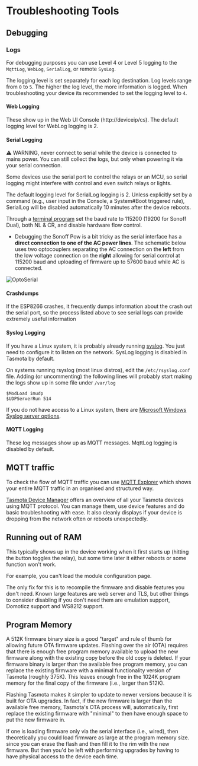 # Troubleshooting Tools

## Debugging
### Logs
For debugging purposes you can use Level 4 or Level 5 logging to the `MqttLog`, `WebLog`, `SerialLog`, or remote `SysLog`.  

The logging level is set separately for each log destination. Log levels range from `0` to `5`. The higher the log level, the more information is logged. When troubleshooting your device its recommended to set the logging level to `4`.  

#### Web Logging
These show up in the Web UI Console (http://deviceip/cs). The default logging level for WebLog logging is 2.

#### Serial Logging
:warning: WARNING, never connect to serial while the device is connected to mains power. You can still collect the logs, but only when powering it via your serial connection.  

Some devices use the serial port to control the relays or an MCU, so serial logging might interfere with control and even switch relays or lights.  

The default logging level for SerialLog logging is 2. Unless explicitly set by a command (e.g., user input in the Console, a System#Boot triggered rule), SerialLog will be disabled automatically 10 minutes after the device reboots.

Through a [terminal program](https://github.com/arendst/Tasmota/wiki/Prerequisites#serial-terminal) set the baud rate to 115200 (19200 for Sonoff Dual), both NL & CR, and disable hardware flow control.  

- Debugging the Sonoff Pow is a bit tricky as the serial interface has a **direct connection to one of the AC power lines**. The schematic below uses two optocouplers separating the AC connection on the **left** from the low voltage connection on the **right** allowing for serial control at 115200 baud and uploading of firmware up to 57600 baud while AC is connected.
<img alt="OptoSerial" src="https://github.com/arendst/arendst.github.io/blob/master/media/OptoSerial.jpg" /> 

#### Crashdumps
If the ESP8266 crashes, it frequently dumps information about the crash out the serial port, so the process listed above to see serial logs can provide extremely useful information

#### Syslog Logging
If you have a Linux system, it is probably already running [syslog](https://www.sigmdel.ca/michel/ha/rpi/syslog_en.html). You just need to configure it to listen on the network. SysLog logging is disabled in Tasmota by default.

On systems running rsyslog (most linux distros), edit the `/etc/rsyslog.conf` file. Adding (or uncommenting) the following lines will probably start making the logs show up in some file under `/var/log`  
```
$ModLoad imudp  
$UDPServerRun 514  
```

If you do not have access to a Linux system, there are [Microsoft Windows Syslog server options](https://www.ittsystems.com/best-free-syslog-server-windows/).

#### MQTT Logging
These log messages show up as MQTT messages. MqttLog logging is disabled by default.  

## MQTT traffic
To check the flow of MQTT traffic you can use [MQTT Explorer](https://mqtt-explorer.com/) which shows your entire MQTT traffic in an organised and structured way.

[Tasmota Device Manager](https://github.com/jziolkowski/tdm) offers an overview of all your Tasmota devices using MQTT protocol. You can manage them, use device features and do basic troubleshooting with ease. It also cleanly displays if your device is dropping from the network often or reboots unexpectedly.

## Running out of RAM
This typically shows up in the device working when it first starts up (hitting the button toggles the relay), but some time later it either reboots or some function won't work.

For example, you can't load the module configuration page.

The only fix for this is to recompile the firmware and disable features you don't need. Known large features are web server and TLS, but other things to consider disabling if you don't need them are emulation support, Domoticz support and WS8212 support.

## Program Memory
A 512K firmware binary size is a good "target" and rule of thumb for allowing future OTA firmware updates. Flashing over the air (OTA) requires that there is enough free program memory available to upload the new firmware along with the existing copy before the old copy is deleted. If your firmware binary is larger than the available free program memory, you can replace the existing firmware with a minimal functionality version of Tasmota (roughly 375K). This leaves enough free in the 1024K program memory for the final copy of the firmware (i.e., larger than 512K).

Flashing Tasmota makes it simpler to update to newer versions because it is built for OTA upgrades. In fact, if the new firmware is larger than the available free memory, Tasmota's OTA process will, automatically, first replace the existing firmware with  "minimal" to then have enough space to put the new firmware in.

If one is loading firmware only via the serial interface (i.e., wired), then theoretically you could load firmware as large at the program memory size. since you can erase the flash and then fill it to the rim with the new firmware. But then you'd be left with performing upgrades by having to have physical access to the device each time.
